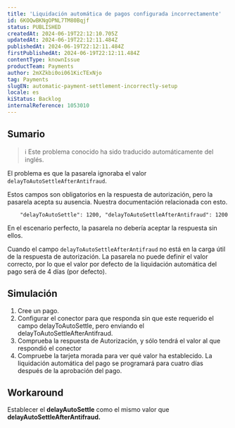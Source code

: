 ```yaml
---
title: 'Liquidación automática de pagos configurada incorrectamente'
id: 6KOQwBKNgOPNL7TM80Bqjf
status: PUBLISHED
createdAt: 2024-06-19T22:12:10.705Z
updatedAt: 2024-06-19T22:12:11.484Z
publishedAt: 2024-06-19T22:12:11.484Z
firstPublishedAt: 2024-06-19T22:12:11.484Z
contentType: knownIssue
productTeam: Payments
author: 2mXZkbi0oi061KicTExNjo
tag: Payments
slugEN: automatic-payment-settlement-incorrectly-setup
locale: es
kiStatus: Backlog
internalReference: 1053010
---
```


## Sumario

>ℹ️ Este problema conocido ha sido traducido automáticamente del inglés.


El problema es que la pasarela ignoraba el valor `delayToAutoSettleAfterAntifraud`.

Estos campos son obligatorios en la respuesta de autorización, pero la pasarela acepta su ausencia. Nuestra documentación relacionada con esto.

        "delayToAutoSettle": 1200, "delayToAutoSettleAfterAntifraud": 1200

En el escenario perfecto, la pasarela no debería aceptar la respuesta sin ellos.

Cuando el campo `delayToAutoSettleAfterAntifraud` no está en la carga útil de la respuesta de autorización. La pasarela no puede definir el valor correcto, por lo que el valor por defecto de la liquidación automática del pago será de 4 días (por defecto).


##

## Simulación



1. Cree un pago.
2. Configurar el conector para que responda sin que este requerido el campo delayToAutoSettle, pero enviando el delayToAutoSettleAfterAntifraud.
3. Comprueba la respuesta de Autorización, y sólo tendrá el valor al que respondió el conector
4. Compruebe la tarjeta morada para ver qué valor ha establecido. La liquidación automática del pago se programará para cuatro días después de la aprobación del pago.




## Workaround



Establecer el **delayAutoSettle** como el mismo valor que **delayAutoSettleAfterAntifraud.**





